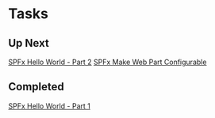 # Tasks

## Up Next

[SPFx Hello World - Part 2](https://docs.microsoft.com/en-us/sharepoint/dev/spfx/web-parts/get-started/connect-to-sharepoint)
[SPFx Make Web Part Configurable](https://docs.microsoft.com/en-us/sharepoint/dev/spfx/web-parts/basics/integrate-with-property-pane)

## Completed

[SPFx Hello World - Part 1](https://docs.microsoft.com/en-us/sharepoint/dev/spfx/web-parts/get-started/build-a-hello-world-web-part)
